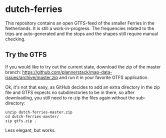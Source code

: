 # dutch-ferries

This repository contains an open GTFS-feed of the smaller Ferries in the Netherlands. It is still a work-in-progress. The frequencies related to the trips are auto-generated and the stops and the shapes still require manual checking.

## Try the GTFS

If you would like to try out the current state, download the zip of the master branch: https://github.com/plannerstack/map-data-issues/archive/master.zip and run it in your favorite GTFS application.

Ok, it's not that easy, as GitHub decides to add an extra directory in the zip file and GTFS expects no subdirectories to be in there, so after downloading, you still need to re-zip the files again without the sub-directory:

```
unzip dutch-ferries-master.zip
cd dutch-ferries-master/
zip gtfs.zip .
```

Less elegant, but works.
